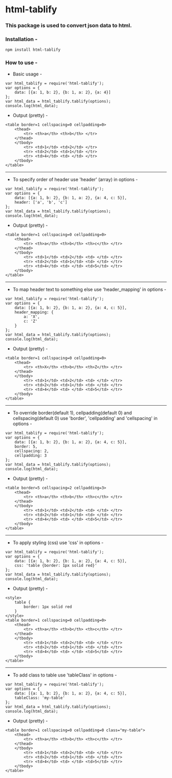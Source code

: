 # html-tablify

### This package is used to convert json data to html. 

### Installation -

```
npm install html-tablify
```

### How to use -

* Basic usage -
```
var html_tablify = require('html-tablify');
var options = {
    data: [{a: 1, b: 2}, {b: 1, a: 2}, {a: 4}]
};
var html_data = html_tablify.tablify(options);
console.log(html_data);
```
* Output (pretty) -
```
<table border=1 cellspacing=0 cellpadding=0>
    <thead>
        <tr> <th>a</th> <th>b</th> </tr>
    </thead>
    </tbody>
        <tr> <td>1</td> <td>2</td> </tr>
        <tr> <td>2</td> <td>1</td> </tr>
        <tr> <td>4</td> <td> </td> </tr>
    </tbody>
</table>
```

---

* To specify order of header use 'header' (array) in options -
```
var html_tablify = require('html-tablify');
var options = {
    data: [{a: 1, b: 2}, {b: 1, a: 2}, {a: 4, c: 5}],
    header: ['a', 'b', 'c']
};
var html_data = html_tablify.tablify(options);
console.log(html_data);
```
* Output (pretty) -
```
<table border=1 cellspacing=0 cellpadding=0>
    <thead>
        <tr> <th>a</th> <th>b</th> <th>c</th> </tr>
    </thead>
    </tbody>
        <tr> <td>1</td> <td>2</td> <td> </td> </tr>
        <tr> <td>2</td> <td>1</td> <td> </td> </tr>
        <tr> <td>4</td> <td> </td> <td>5</td> </tr>
    </tbody>
</table>
```

---

* To map header text to something else use 'header_mapping' in options -
```
var html_tablify = require('html-tablify');
var options = {
    data: [{a: 1, b: 2}, {b: 1, a: 2}, {a: 4, c: 5}],
    header_mapping: {
        a: 'X',
        c: 'Z'
    }
};
var html_data = html_tablify.tablify(options);
console.log(html_data);
```
* Output (pretty) -
```
<table border=1 cellspacing=0 cellpadding=0>
    <thead>
        <tr> <th>X</th> <th>b</th> <th>Z</th> </tr>
    </thead>
    </tbody>
        <tr> <td>1</td> <td>2</td> <td> </td> </tr>
        <tr> <td>2</td> <td>1</td> <td> </td> </tr>
        <tr> <td>4</td> <td> </td> <td>5</td> </tr>
    </tbody>
</table>
```

---

* To override border(default 1), cellpadding(default 0) and cellspacing(default 0) use 'border', 'cellpadding' and 'cellspacing' in options -
```
var html_tablify = require('html-tablify');
var options = {
    data: [{a: 1, b: 2}, {b: 1, a: 2}, {a: 4, c: 5}],
    border: 5,
    cellspacing: 2,
    cellpadding: 3
};
var html_data = html_tablify.tablify(options);
console.log(html_data);
```
* Output (pretty) -
```
<table border=5 cellspacing=2 cellpadding=3>
    <thead>
        <tr> <th>a</th> <th>b</th> <th>c</th> </tr>
    </thead>
    </tbody>
        <tr> <td>1</td> <td>2</td> <td> </td> </tr>
        <tr> <td>2</td> <td>1</td> <td> </td> </tr>
        <tr> <td>4</td> <td> </td> <td>5</td> </tr>
    </tbody>
</table>
```

---

* To apply styling (css) use 'css' in options -
```
var html_tablify = require('html-tablify');
var options = {
    data: [{a: 1, b: 2}, {b: 1, a: 2}, {a: 4, c: 5}],
    css: 'table {border: 1px solid red}'
};
var html_data = html_tablify.tablify(options);
console.log(html_data);
```
* Output (pretty) -
```
<style>
    table {
        border: 1px solid red
    }
</style>
<table border=1 cellspacing=0 cellpadding=0>
    <thead>
        <tr> <th>a</th> <th>b</th> <th>c</th> </tr>
    </thead>
    </tbody>
        <tr> <td>1</td> <td>2</td> <td> </td> </tr>
        <tr> <td>2</td> <td>1</td> <td> </td> </tr>
        <tr> <td>4</td> <td> </td> <td>5</td> </tr>
    </tbody>
</table>
```

---

* To add class to table use 'tableClass' in options -
```
var html_tablify = require('html-tablify');
var options = {
    data: [{a: 1, b: 2}, {b: 1, a: 2}, {a: 4, c: 5}],
    tableClass: 'my-table'
};
var html_data = html_tablify.tablify(options);
console.log(html_data);
```
* Output (pretty) -
```
<table border=1 cellspacing=0 cellpadding=0 class="my-table">
    <thead>
        <tr> <th>a</th> <th>b</th> <th>c</th> </tr>
    </thead>
    </tbody>
        <tr> <td>1</td> <td>2</td> <td> </td> </tr>
        <tr> <td>2</td> <td>1</td> <td> </td> </tr>
        <tr> <td>4</td> <td> </td> <td>5</td> </tr>
    </tbody>
</table>
```
